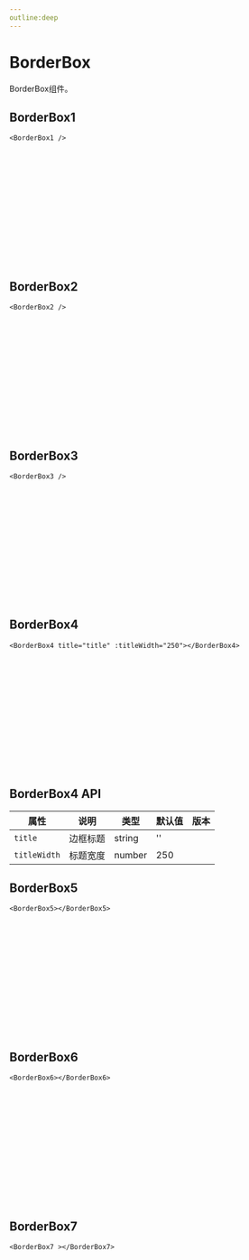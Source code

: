 ```yaml
---
outline:deep
---
```


# BorderBox

BorderBox组件。

<!-- markdownlint-disable-next-line -->
<script setup>
import {BorderBox1, BorderBox2, BorderBox3, BorderBox4,BorderBox5, BorderBox6, BorderBox7} from '../../src/components/BorderBox'
</script>

## BorderBox1

```vue
<BorderBox1 />
```
<!-- markdownlint-disable-next-line -->
<div style="height: 200px;width: 100%;">
  <!-- markdownlint-disable-next-line -->
  <BorderBox1 />
</div>

## BorderBox2

```vue
<BorderBox2 />
```

<!-- markdownlint-disable-next-line -->
<div style="height: 200px;width: 100%;">
  <!-- markdownlint-disable-next-line -->
  <BorderBox2>
  </BorderBox2>
</div>

## BorderBox3

```vue
<BorderBox3 />
```

<!-- markdownlint-disable-next-line -->
<BorderBox3>
  <!-- markdownlint-disable-next-line -->
  <div style="height: 200px;width: 100%;"></div>
</BorderBox3>

## BorderBox4

```vue
<BorderBox4 title="title" :titleWidth="250"></BorderBox4>
```

<!-- markdownlint-disable-next-line -->
<BorderBox4 title="title" :titleWidth="250">
  <!-- markdownlint-disable-next-line -->
  <div style="height: 200px;width: 100%;"></div>
</BorderBox4>

## BorderBox4 API

| 属性 | 说明 | 类型 | 默认值 | 版本 |
|---|---|---|---|---|
| `title` | 边框标题 | string | '' |  |
| `titleWidth` | 标题宽度 | number | 250 |  |

## BorderBox5

```vue
<BorderBox5></BorderBox5>
```

<!-- markdownlint-disable-next-line -->
<BorderBox5>
  <!-- markdownlint-disable-next-line -->
  <div style="height: 200px;width: 100%;"></div>
</BorderBox5>

## BorderBox6

```vue
<BorderBox6></BorderBox6>
```

<!-- markdownlint-disable-next-line -->
<BorderBox6 >
  <!-- markdownlint-disable-next-line -->
  <div style="height: 200px;width: 100%;"></div>
</BorderBox6>

## BorderBox7

```vue
<BorderBox7 ></BorderBox7>
```

<!-- markdownlint-disable-next-line -->
<BorderBox7 >
  <!-- markdownlint-disable-next-line -->
  <div style="height: 200px;width: 100%;"></div>
</BorderBox7>
